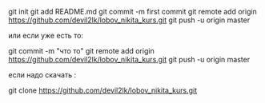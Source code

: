 git init
git add README.md
git commit -m first commit
git remote add origin https://github.com/devil2lk/lobov_nikita_kurs.git
git push -u origin master

или если уже есть то:

git commit -m "что то"
git remote add origin https://github.com/devil2lk/lobov_nikita_kurs.git
git push -u origin master

если надо скачать :

git clone https://github.com/devil2lk/lobov_nikita_kurs.git